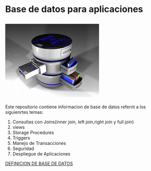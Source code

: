 # Base de datos para aplicaciones
![Imagen de Base de Datos](./img/imgBD.jpeg)
---

Este repositorio contiene informacion de base de datos refernt a los siguienrtes temas:

1. Consultas con Joins(inner join, left join,right join y full join)
1. views
1. Storage Procedures
1. Triggers
1. Manejo de Transacciones 
1. Seguridad
1. Despliegue de Aplicaciones

[DEFINICION DE BASE DE DATOS](https://aws.amazon.com/es/what-is/database/)
